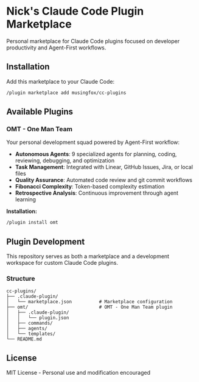 # Nick's Claude Code Plugin Marketplace

Personal marketplace for Claude Code plugins focused on developer productivity and Agent-First workflows.

## Installation

Add this marketplace to your Claude Code:

```bash
/plugin marketplace add musingfox/cc-plugins
```

## Available Plugins

### OMT - One Man Team

Your personal development squad powered by Agent-First workflow:
- **Autonomous Agents**: 9 specialized agents for planning, coding, reviewing, debugging, and optimization
- **Task Management**: Integrated with Linear, GitHub Issues, Jira, or local files
- **Quality Assurance**: Automated code review and git commit workflows
- **Fibonacci Complexity**: Token-based complexity estimation
- **Retrospective Analysis**: Continuous improvement through agent learning

**Installation:**
```bash
/plugin install omt
```

## Plugin Development

This repository serves as both a marketplace and a development workspace for custom Claude Code plugins.

### Structure

```
cc-plugins/
├── .claude-plugin/
│   └── marketplace.json          # Marketplace configuration
├── omt/                          # OMT - One Man Team plugin
│   ├── .claude-plugin/
│   │   └── plugin.json
│   ├── commands/
│   ├── agents/
│   └── templates/
└── README.md
```

## License

MIT License - Personal use and modification encouraged
